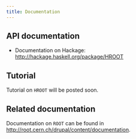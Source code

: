```yaml
---
title: Documentation
---
```



API documentation
-----------------

- Documentation on Hackage: <http://hackage.haskell.org/package/HROOT>

Tutorial 
--------

Tutorial on <code>HROOT</code> will be posted soon. 

Related documentation
---------------------
Documentation on <code>ROOT</code> can be found in 
<http://root.cern.ch/drupal/content/documentation>.
 

